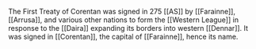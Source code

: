 The First Treaty of Corentan was signed in 275 [[AS]] by [[Farainne]], [[Arrusa]], and various other nations to form the [[Western League]] in response to the [[Daira]] expanding its borders into western [[Dennar]]. It was signed in [[Corentan]], the capital of [[Farainne]], hence its name.